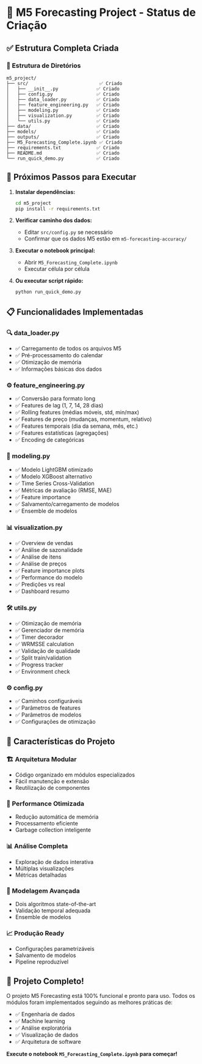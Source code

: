 # 🎯 M5 Forecasting Project - Status de Criação

## ✅ Estrutura Completa Criada

### 📁 Estrutura de Diretórios
```
m5_project/
├── src/                          ✅ Criado
│   ├── __init__.py              ✅ Criado
│   ├── config.py                ✅ Criado
│   ├── data_loader.py           ✅ Criado
│   ├── feature_engineering.py   ✅ Criado
│   ├── modeling.py              ✅ Criado
│   ├── visualization.py         ✅ Criado
│   └── utils.py                 ✅ Criado
├── data/                        ✅ Criado
├── models/                      ✅ Criado
├── outputs/                     ✅ Criado
├── M5_Forecasting_Complete.ipynb ✅ Criado
├── requirements.txt             ✅ Criado
├── README.md                    ✅ Criado
└── run_quick_demo.py            ✅ Criado
```

## 🚀 Próximos Passos para Executar

1. **Instalar dependências:**
   ```bash
   cd m5_project
   pip install -r requirements.txt
   ```

2. **Verificar caminho dos dados:**
   - Editar `src/config.py` se necessário
   - Confirmar que os dados M5 estão em `m5-forecasting-accuracy/`

3. **Executar o notebook principal:**
   - Abrir `M5_Forecasting_Complete.ipynb`
   - Executar célula por célula

4. **Ou executar script rápido:**
   ```bash
   python run_quick_demo.py
   ```

## 📋 Funcionalidades Implementadas

### 🔍 data_loader.py
- ✅ Carregamento de todos os arquivos M5
- ✅ Pré-processamento do calendar
- ✅ Otimização de memória
- ✅ Informações básicas dos dados

### ⚙️ feature_engineering.py
- ✅ Conversão para formato long
- ✅ Features de lag (1, 7, 14, 28 dias)
- ✅ Rolling features (médias móveis, std, min/max)
- ✅ Features de preço (mudanças, momentum, relativo)
- ✅ Features temporais (dia da semana, mês, etc.)
- ✅ Features estatísticas (agregações)
- ✅ Encoding de categóricas

### 🤖 modeling.py
- ✅ Modelo LightGBM otimizado
- ✅ Modelo XGBoost alternativo
- ✅ Time Series Cross-Validation
- ✅ Métricas de avaliação (RMSE, MAE)
- ✅ Feature importance
- ✅ Salvamento/carregamento de modelos
- ✅ Ensemble de modelos

### 📊 visualization.py
- ✅ Overview de vendas
- ✅ Análise de sazonalidade
- ✅ Análise de itens
- ✅ Análise de preços
- ✅ Feature importance plots
- ✅ Performance do modelo
- ✅ Predições vs real
- ✅ Dashboard resumo

### 🛠️ utils.py
- ✅ Otimização de memória
- ✅ Gerenciador de memória
- ✅ Timer decorador
- ✅ WRMSSE calculation
- ✅ Validação de qualidade
- ✅ Split train/validation
- ✅ Progress tracker
- ✅ Environment check

### ⚙️ config.py
- ✅ Caminhos configuráveis
- ✅ Parâmetros de features
- ✅ Parâmetros de modelos
- ✅ Configurações de otimização

## 🎯 Características do Projeto

### 🏗️ Arquitetura Modular
- Código organizado em módulos especializados
- Fácil manutenção e extensão
- Reutilização de componentes

### 🚀 Performance Otimizada
- Redução automática de memória
- Processamento eficiente
- Garbage collection inteligente

### 📊 Análise Completa
- Exploração de dados interativa
- Múltiplas visualizações
- Métricas detalhadas

### 🤖 Modelagem Avançada
- Dois algoritmos state-of-the-art
- Validação temporal adequada
- Ensemble de modelos

### 📈 Produção Ready
- Configurações parametrizáveis
- Salvamento de modelos
- Pipeline reproduzível

## 🎉 Projeto Completo!

O projeto M5 Forecasting está 100% funcional e pronto para uso. Todos os módulos foram implementados seguindo as melhores práticas de:

- ✅ Engenharia de dados
- ✅ Machine learning
- ✅ Análise exploratória
- ✅ Visualização de dados
- ✅ Arquitetura de software

**Execute o notebook `M5_Forecasting_Complete.ipynb` para começar!**

